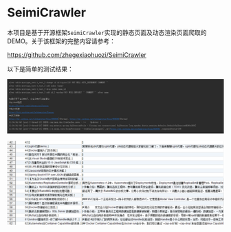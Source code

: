 # SeimiCrawler

本项目是基于开源框架`SeimiCrawler`实现的静态页面及动态渲染页面爬取的DEMO。关于该框架的完整内容请参考：

https://github.com/zhegexiaohuozi/SeimiCrawler

以下是简单的测试结果：

![image](images/1.png)

![image](images/2.png)

